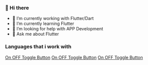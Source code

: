 ### 👋 Hi there 

- 🔭 I’m currently working with Flutter/Dart
- 🌱 I’m currently learning Flutter
- 🤔 I’m looking for help with APP Development
- 💬 Ask me about Flutter

### Languages that i work with 

[On OFF Toggle Button](https://github.com/yoqedo/flutter_animated_onoffbutton/blob/master/onoffbutton/lib/main.dart)
[On OFF Toggle Button](https://github.com/yoqedo/flutter_animated_onoffbutton/blob/master/onoffbutton/lib/main.dart)
[On OFF Toggle Button](https://github.com/yoqedo/flutter_animated_onoffbutton/blob/master/onoffbutton/lib/main.dart)

